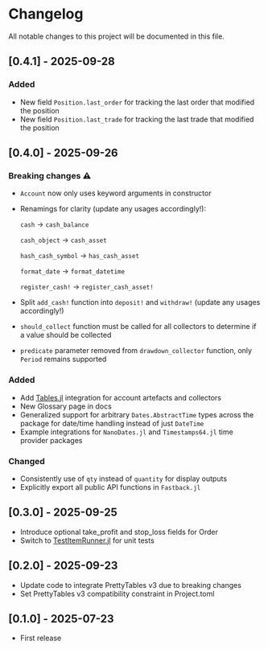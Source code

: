 # Changelog

All notable changes to this project will be documented in this file.

## [0.4.1] - 2025-09-28

### Added

- New field `Position.last_order` for tracking the last order that modified the position
- New field `Position.last_trade` for tracking the last trade that modified the position

## [0.4.0] - 2025-09-26

### Breaking changes ⚠️

- `Account` now only uses keyword arguments in constructor
- Renamings for clarity (update any usages accordingly!):

    `cash` -> `cash_balance`

    `cash_object` -> `cash_asset`

    `hash_cash_symbol` -> `has_cash_asset`

    `format_date` -> `format_datetime`

    `register_cash!` -> `register_cash_asset!`

- Split `add_cash!` function into `deposit!` and `withdraw!`  (update any usages accordingly!)
- `should_collect` function must be called for all collectors to determine if a value should be collected
- `predicate` parameter removed from `drawdown_collector` function, only `Period` remains supported

### Added

- Add [Tables.jl](https://github.com/JuliaData/Tables.jl) integration for account artefacts and collectors
- New Glossary page in docs
- Generalized support for arbitrary `Dates.AbstractTime` types across the package for date/time handling instead of just `DateTime`
- Example integrations for `NanoDates.jl` and `Timestamps64.jl` time provider packages

### Changed

- Consistently use of `qty` instead of `quantity` for display outputs
- Explicitly export all public API functions in `Fastback.jl`

## [0.3.0] - 2025-09-25

- Introduce optional take_profit and stop_loss fields for Order
- Switch to [TestItemRunner.jl](https://github.com/julia-vscode/TestItemRunner.jl) for unit tests

## [0.2.0] - 2025-09-23

- Update code to integrate PrettyTables v3 due to breaking changes
- Set PrettyTables v3 compatibility constraint in Project.toml

## [0.1.0] - 2025-07-23

- First release
